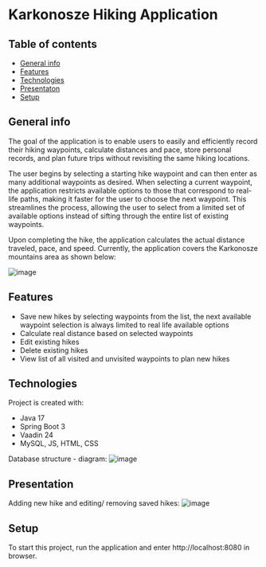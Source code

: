 # Karkonosze Hiking Application

## Table of contents
* [General info](#general-info)
* [Features](#features)
* [Technologies](#technologies)
* [Presentaton](#presentation)
* [Setup](#setup)

## General info

The goal of the application is to enable users to easily and efficiently record their hiking waypoints, calculate distances and pace, store personal records, and plan future trips without revisiting the same hiking locations.

The user begins by selecting a starting hike waypoint and can then enter as many additional waypoints as desired. When selecting a current waypoint, the application restricts available options to those that correspond to real-life paths, making it faster for the user to choose the next waypoint. This streamlines the process, allowing the user to select from a limited set of available options instead of sifting through the entire list of existing waypoints.

Upon completing the hike, the application calculates the actual distance traveled, pace, and speed. Currently, the application covers the Karkonosze mountains area as shown below: 

![image](https://github.com/AleksanderLinczuk/Karkonosze-Hiking/assets/120337814/8a3214e2-6ff7-4b00-8939-ffb399e6b013)



## Features
* Save new hikes by selecting waypoints from the list, the next available waypoint selection is always limited to real life available options
* Calculate real distance based on selected waypoints
* Edit existing hikes
* Delete existing hikes
* View list of all visited and unvisited waypoints to plan new hikes

## Technologies
Project is created with:
* Java 17
* Spring Boot 3
* Vaadin 24
* MySQL, JS, HTML, CSS

Database structure - diagram:
![image](https://github.com/AleksanderLinczuk/Karkonosze-Hiking/assets/120337814/2f420233-ef66-4ebc-afc0-fc8ea7bb75c6)

## Presentation
Adding new hike and editing/ removing saved hikes:
![image](https://github.com/AleksanderLinczuk/Karkonosze-Hiking/assets/120337814/97d0f343-cbbe-4e47-9c5d-c62787d131df)

	
## Setup
To start this project, run the application and enter http://localhost:8080 in browser.


